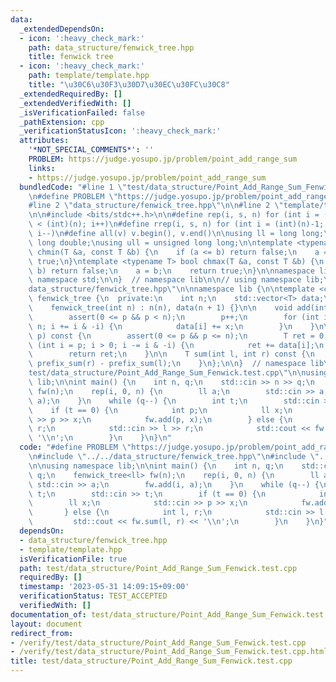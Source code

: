 ```yaml
---
data:
  _extendedDependsOn:
  - icon: ':heavy_check_mark:'
    path: data_structure/fenwick_tree.hpp
    title: fenwick tree
  - icon: ':heavy_check_mark:'
    path: template/template.hpp
    title: "\u30C6\u30F3\u30D7\u30EC\u30FC\u30C8"
  _extendedRequiredBy: []
  _extendedVerifiedWith: []
  _isVerificationFailed: false
  _pathExtension: cpp
  _verificationStatusIcon: ':heavy_check_mark:'
  attributes:
    '*NOT_SPECIAL_COMMENTS*': ''
    PROBLEM: https://judge.yosupo.jp/problem/point_add_range_sum
    links:
    - https://judge.yosupo.jp/problem/point_add_range_sum
  bundledCode: "#line 1 \"test/data_structure/Point_Add_Range_Sum_Fenwick.test.cpp\"\
    \n#define PROBLEM \"https://judge.yosupo.jp/problem/point_add_range_sum\"\n\n\
    #line 2 \"data_structure/fenwick_tree.hpp\"\n\n#line 2 \"template/template.hpp\"\
    \n\n#include <bits/stdc++.h>\n\n#define rep(i, s, n) for (int i = (int)(s); i\
    \ < (int)(n); i++)\n#define rrep(i, s, n) for (int i = (int)(n)-1; i >= (int)(s);\
    \ i--)\n#define all(v) v.begin(), v.end()\n\nusing ll = long long;\nusing ld =\
    \ long double;\nusing ull = unsigned long long;\n\ntemplate <typename T> bool\
    \ chmin(T &a, const T &b) {\n    if (a <= b) return false;\n    a = b;\n    return\
    \ true;\n}\ntemplate <typename T> bool chmax(T &a, const T &b) {\n    if (a >=\
    \ b) return false;\n    a = b;\n    return true;\n}\n\nnamespace lib {\n\nusing\
    \ namespace std;\n\n}  // namespace lib\n\n// using namespace lib;\n#line 4 \"\
    data_structure/fenwick_tree.hpp\"\n\nnamespace lib {\n\ntemplate <class T> struct\
    \ fenwick_tree {\n  private:\n    int n;\n    std::vector<T> data;\n\n  public:\n\
    \    fenwick_tree(int n) : n(n), data(n + 1) {}\n\n    void add(int p, T x) {\n\
    \        assert(0 <= p && p < n);\n        p++;\n        for (int i = p; i <=\
    \ n; i += i & -i) {\n            data[i] += x;\n        }\n    }\n\n    T prefix_sum(int\
    \ p) const {\n        assert(0 <= p && p <= n);\n        T ret = 0;\n        for\
    \ (int i = p; i > 0; i -= i & -i) {\n            ret += data[i];\n        }\n\
    \        return ret;\n    }\n\n    T sum(int l, int r) const {\n        return\
    \ prefix_sum(r) - prefix_sum(l);\n    }\n};\n\n}  // namespace lib\n#line 5 \"\
    test/data_structure/Point_Add_Range_Sum_Fenwick.test.cpp\"\n\nusing namespace\
    \ lib;\n\nint main() {\n    int n, q;\n    std::cin >> n >> q;\n    fenwick_tree<ll>\
    \ fw(n);\n    rep(i, 0, n) {\n        ll a;\n        std::cin >> a;\n        fw.add(i,\
    \ a);\n    }\n    while (q--) {\n        int t;\n        std::cin >> t;\n    \
    \    if (t == 0) {\n            int p;\n            ll x;\n            std::cin\
    \ >> p >> x;\n            fw.add(p, x);\n        } else {\n            int l,\
    \ r;\n            std::cin >> l >> r;\n            std::cout << fw.sum(l, r) <<\
    \ '\\n';\n        }\n    }\n}\n"
  code: "#define PROBLEM \"https://judge.yosupo.jp/problem/point_add_range_sum\"\n\
    \n#include \"../../data_structure/fenwick_tree.hpp\"\n#include \"../../template/template.hpp\"\
    \n\nusing namespace lib;\n\nint main() {\n    int n, q;\n    std::cin >> n >>\
    \ q;\n    fenwick_tree<ll> fw(n);\n    rep(i, 0, n) {\n        ll a;\n       \
    \ std::cin >> a;\n        fw.add(i, a);\n    }\n    while (q--) {\n        int\
    \ t;\n        std::cin >> t;\n        if (t == 0) {\n            int p;\n    \
    \        ll x;\n            std::cin >> p >> x;\n            fw.add(p, x);\n \
    \       } else {\n            int l, r;\n            std::cin >> l >> r;\n   \
    \         std::cout << fw.sum(l, r) << '\\n';\n        }\n    }\n}"
  dependsOn:
  - data_structure/fenwick_tree.hpp
  - template/template.hpp
  isVerificationFile: true
  path: test/data_structure/Point_Add_Range_Sum_Fenwick.test.cpp
  requiredBy: []
  timestamp: '2023-05-31 14:09:15+09:00'
  verificationStatus: TEST_ACCEPTED
  verifiedWith: []
documentation_of: test/data_structure/Point_Add_Range_Sum_Fenwick.test.cpp
layout: document
redirect_from:
- /verify/test/data_structure/Point_Add_Range_Sum_Fenwick.test.cpp
- /verify/test/data_structure/Point_Add_Range_Sum_Fenwick.test.cpp.html
title: test/data_structure/Point_Add_Range_Sum_Fenwick.test.cpp
---
```

